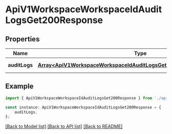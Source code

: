 # ApiV1WorkspaceWorkspaceIdAuditLogsGet200Response


## Properties

Name | Type | Description | Notes
------------ | ------------- | ------------- | -------------
**auditLogs** | [**Array&lt;ApiV1WorkspaceWorkspaceIdAuditLogsGet200ResponseAuditLogsInner&gt;**](ApiV1WorkspaceWorkspaceIdAuditLogsGet200ResponseAuditLogsInner.md) |  | [default to undefined]

## Example

```typescript
import { ApiV1WorkspaceWorkspaceIdAuditLogsGet200Response } from './api';

const instance: ApiV1WorkspaceWorkspaceIdAuditLogsGet200Response = {
    auditLogs,
};
```

[[Back to Model list]](../README.md#documentation-for-models) [[Back to API list]](../README.md#documentation-for-api-endpoints) [[Back to README]](../README.md)
